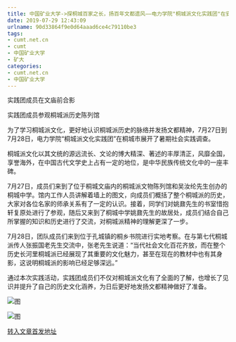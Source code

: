 ```yaml
---
title: 中国矿业大学->探桐城百家之长，扬百年文都遗风——电力学院"桐城派文化实践团"在安徽桐城开展社会调研活动 | cumt.net.cn
date: 2019-07-29 12:43:09
urlname: 90d33864f9e0d64aaad6ce4c79110be3
tags: 
- cumt.net.cn
- cumt
- 中国矿业大学
- 矿大
categories:
- cumt.net.cn
- 中国矿业大学
---
```



实践团成员在文庙前合影

实践团成员参观桐城派历史陈列馆

为了学习桐城派文化，更好地认识桐城派历史的脉络并发扬文都精神，7月27日到7月28日，电力学院“桐城派文化实践团”在桐城市展开了暑期社会实践调查。

桐城派文化以其文统的源远流长、文论的博大精深、著述的丰厚清正，风靡全国，享誉海外，在中国古代文学史上占有一定的地位，是中华民族传统文化中的一座丰碑。

7月27日，成员们来到了位于桐城文庙内的桐城派文物陈列馆和吴汝纶先生创办的桐城中学。馆内工作人员讲解着墙上的图文，向成员们概括了整个桐城派的历史，大家对各位名家的师承关系有了一定的认识。接着，同学们对姚鼐先生的书室惜抱轩复原处进行了参观，随后又来到了桐城中学姚鼐先生的故居处，成员们结合自己所掌握的知识和历史进行了交流，对桐城派精神的理解更深了一步。

7月28日，团队成员们来到位于孔城镇的桐乡书院进行实地考察。在与第七代桐城派传人张振国老先生交流中，张老先生说道：“当代社会文化百花齐放，而在整个历史长河里桐城派已经展现了其重要的文化魅力，甚至在现在的教材中也有其身影，这说明桐城派的影响已经足够深远。”

通过本次实践活动，实践团成员们不仅对桐城派文化有了全面的了解，也增长了见识并提升了自己的历史文化涵养，为日后更好地发扬文都精神做好了准备。



![图](http://xwzx.cumt.edu.cn/_upload/article/images/de/c3/93223fd7468780b6f16247b1a696/d2761f65-d847-4685-a213-56b4cf506dbd.jpg)

![图](http://xwzx.cumt.edu.cn/_upload/article/images/de/c3/93223fd7468780b6f16247b1a696/0e4b8de5-3a6e-44e7-a0c5-eb4d440c1043.jpg)

[转入文章首发地址](http://xwzx.cumt.edu.cn/27/67/c523a534375/page.htm)